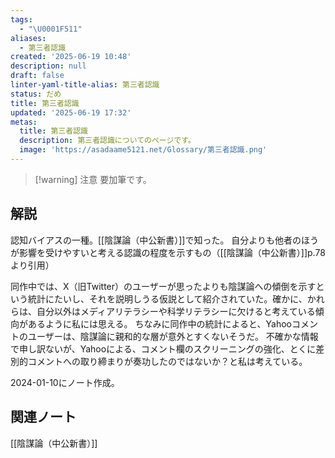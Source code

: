 ```yaml
---
tags:
  - "\U0001F511"
aliases:
  - 第三者認識
created: '2025-06-19 10:48'
description: null
draft: false
linter-yaml-title-alias: 第三者認識
status: だめ
title: 第三者認識
updated: '2025-06-19 17:32'
metas:
  title: 第三者認識
  description: 第三者認識についてのページです。
  image: 'https://asadaame5121.net/Glossary/第三者認識.png'
---
```

> [!warning] 注意
> 要加筆です。
## 解説
認知バイアスの一種。[[陰謀論（中公新書）]]で知った。
自分よりも他者のほうが影響を受けやすいと考える認識の程度を示すもの（[[陰謀論（中公新書）]]p.78より引用）

同作中では、X（旧Twitter）のユーザーが思ったよりも陰謀論への傾倒を示すという統計にたいし、それを説明しうる仮説として紹介されていた。確かに、かれらは、自分以外はメディアリテラシーや科学リテラシーに欠けると考えている傾向があるように私には思える。
ちなみに同作中の統計によると、Yahooコメントのユーザーは、陰謀論に親和的な層が意外とすくないそうだ。 不確かな情報で申し訳ないが、Yahooによる、コメント欄のスクリーニングの強化、とくに差別的コメントへの取り締まりが奏功したのではないか？と私は考えている。

2024-01-10にノート作成。
## 関連ノート
[[陰謀論（中公新書）]]
